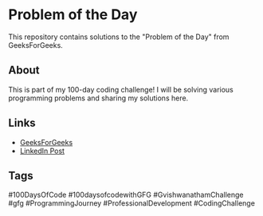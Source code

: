 # Problem of the Day

This repository contains solutions to the "Problem of the Day" from GeeksForGeeks.

## About
This is part of my 100-day coding challenge! I will be solving various programming problems and sharing my solutions here.

## Links
- [GeeksForGeeks](https://www.geeksforgeeks.org/)
- [LinkedIn Post](https://www.linkedin.com/posts/satakshi-shanvi_drgvishwanathanchallenge-100daysofcode-100daysofcodechallenge-activity-7129876085231525889-iBEy?utm_source=share&utm_medium=member_desktop)

## Tags
#100DaysOfCode #100daysofcodewithGFG #GvishwanathamChallenge #gfg #ProgrammingJourney #ProfessionalDevelopment #CodingChallenge
